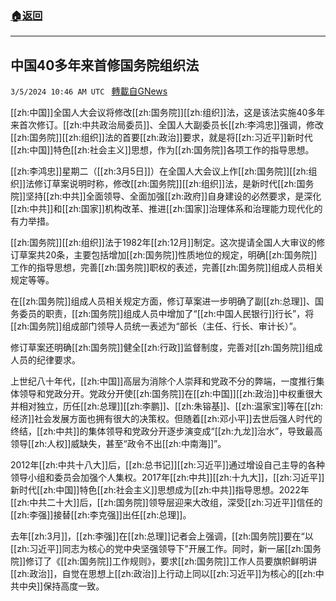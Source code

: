 ###  [:house:返回](README.md)
---


## 中国40多年来首修国务院组织法
`3/5/2024 10:46 AM UTC ` [轉載自GNews](https://gnews.org/articles/2366821)

[[zh:中国]]全国人大会议将修改[[zh:国务院]][[zh:组织]]法，这是该法实施40多年来首次修订。[[zh:中共政治局委员]]、全国人大副委员长[[zh:李鸿忠]]强调，修改[[zh:国务院]][[zh:组织]]法的首要[[zh:政治]]要求，就是将[[zh:习近平]]新时代[[zh:中国]]特色[[zh:社会主义]]思想，作为[[zh:国务院]]各项工作的指导思想。

[[zh:李鸿忠]]星期二（[[zh:3月5日]]）在全国人大会议上作[[zh:国务院]][[zh:组织]]法修订草案说明时称，修改[[zh:国务院]][[zh:组织]]法，是新时代[[zh:国务院]]坚持[[zh:中共]]全面领导、全面加强[[zh:政府]]自身建设的必然要求，是深化[[zh:中共]]和[[zh:国家]]机构改革、推进[[zh:国家]]治理体系和治理能力现代化的有力举措。

[[zh:国务院]][[zh:组织]]法于1982年[[zh:12月]]制定。这次提请全国人大审议的修订草案共20条，主要包括增加[[zh:国务院]]性质地位的规定，明确[[zh:国务院]]工作的指导思想，完善[[zh:国务院]]职权的表述，完善[[zh:国务院]]组成人员相关规定等等。

在[[zh:国务院]]组成人员相关规定方面，修订草案进一步明确了副[[zh:总理]]、国务委员的职责，[[zh:国务院]]组成人员中增加了“[[zh:中国人民银行]]行长”，将[[zh:国务院]]组成部门领导人员统一表述为“部长（主任、行长、审计长）”。

修订草案还明确[[zh:国务院]]健全[[zh:行政]]监督制度，完善对[[zh:国务院]]组成人员的纪律要求。

上世纪八十年代，[[zh:中国]]高层为消除个人崇拜和党政不分的弊端，一度推行集体领导和党政分开。党政分开使[[zh:国务院]]在[[zh:中国]][[zh:政治]]中权重很大并相对独立，历任[[zh:总理]][[zh:李鹏]]、[[zh:朱镕基]]、[[zh:温家宝]]等在[[zh:经济]]社会发展方面也拥有很大的决策权。但随着[[zh:邓小平]]去世后强人时代的终结，[[zh:中共]]的集体领导和党政分开逐步演变成“[[zh:九龙]]治水”，导致最高领导[[zh:人权]]威缺失，甚至“政令不出[[zh:中南海]]”。

2012年[[zh:中共十八大]]后，[[zh:总书记]][[zh:习近平]]通过增设自己主导的各种领导小组和委员会加强个人集权。2017年[[zh:中共]][[zh:十九大]]，[[zh:习近平]]新时代[[zh:中国]]特色[[zh:社会主义]]思想成为[[zh:中共]]指导思想。2022年[[zh:中共二十大]]后，[[zh:国务院]]领导层迎来大改组，深受[[zh:习近平]]信任的[[zh:李强]]接替[[zh:李克强]]出任[[zh:总理]]。

去年[[zh:3月]]，[[zh:李强]]在[[zh:总理]]记者会上强调，[[zh:国务院]]要在“以[[zh:习近平]]同志为核心的党中央坚强领导下”开展工作。同时，新一届[[zh:国务院]]修订了《[[zh:国务院]]工作规则》，要求[[zh:国务院]]工作人员要旗帜鲜明讲[[zh:政治]]，自觉在思想上[[zh:政治]]上行动上同以[[zh:习近平]]为核心的[[zh:中共中央]]保持高度一致。
